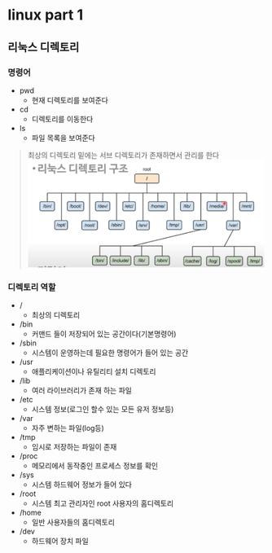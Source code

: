 # linux part 1

## 리눅스 디렉토리

### 명령어
* pwd
    * 현재 디렉토리를 보여준다
* cd 
    * 디렉토리를 이동한다
* ls
    * 파일 목록을 보여준다

> 최상의 디렉토리 밑에는 서브 디렉토리가 존재하면서 관리를 한다
![Alt text](image.png)

### 디렉토리 역할
* /
    * 최상의 디렉토리
* /bin
    * 커맨드 들이 저장되어 있는 공간이다(기본명령어)
* /sbin
    * 시스템이 운영하는데 필요한 명령어가 들어 있는 공간
* /usr
    * 애플리케이션이나 유틸리티 설치 디렉토리
* /lib 
    * 여러 라이브러리가 존재 하는 파일
* /etc
    * 시스템 정보(로그인 할수 있는 모든 유저 정보등)
* /var
    * 자주 변하는 파일(log등)
* /tmp
    * 임시로 저장하는 파일이 존재
* /proc
    * 메모리에서 동작중인 프로세스 정보를 확인
* /sys
    * 시스템 하드웨어 정보가 들어 있다
* /root
    * 시스템 최고 관리자인 root 사용자의 홈디렉토리
* /home
    * 일반 사용자들의 홈디렉토리
* /dev
    * 하드웨어 장치 파일